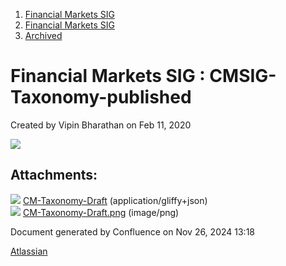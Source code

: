 1. [Financial Markets SIG](index.html)
2. [Financial Markets SIG](Financial-Markets-SIG_20545549.html)
3. [Archived](Archived_20558304.html)

# Financial Markets SIG : CMSIG-Taxonomy-published

Created by Vipin Bharathan on Feb 11, 2020

![](plugins/servlet/confluence/placeholder/unknown-macro)

## Attachments:

![](images/icons/bullet_blue.gif) [CM-Taxonomy-Draft](attachments/20545622/20558853) (application/gliffy+json)  
![](images/icons/bullet_blue.gif) [CM-Taxonomy-Draft.png](attachments/20545622/20558854.png) (image/png)

Document generated by Confluence on Nov 26, 2024 13:18

[Atlassian](http://www.atlassian.com/)
